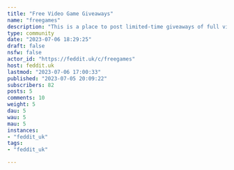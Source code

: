 ```yaml
---
title: "Free Video Game Giveaways" 
name: "freegames"
description: "This is a place to post limited-time giveaways of full video games that are then yours to keep forever at no cost (i.e. this is *not* for steam sales, free-to-play games, free weekends, competition giveaways, or free in-game items!)Please don't repost stuff that's already been posted or stuff that breaks feddit.uk rules (i.e. don't be a dick!)"
type: community
date: "2023-07-06 18:29:25"
draft: false
nsfw: false
actor_id: "https://feddit.uk/c/freegames"
host: feddit.uk
lastmod: "2023-07-06 17:00:33"
published: "2023-07-05 20:09:22"
subscribers: 82
posts: 5
comments: 10
weight: 5
dau: 5
wau: 5
mau: 5
instances:
- "feddit_uk"
tags: 
- "feddit_uk"

---
```

